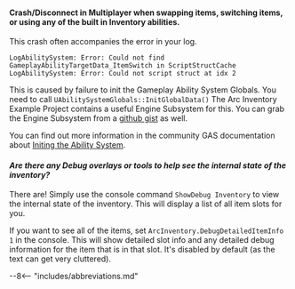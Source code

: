 

#### **Crash/Disconnect in Multiplayer when swapping items, switching items, or using any of the built in Inventory abilities.** 
This crash often accompanies the error in your log.
```
LogAbilitySystem: Error: Could not find GameplayAbilityTargetData_ItemSwitch in ScriptStructCache
LogAbilitySystem: Error: Could not script struct at idx 2
```

This is caused by failure to init the Gameplay Ability System Globals.  You need to call `UAbilitySystemGlobals::InitGlobalData()`  The Arc Inventory Example Project contains a useful Engine Subsystem for this.  You can grab the Engine Subsystem from a [github gist](https://gist.github.com/RoyAwesome/d13f1c1b13d56b71e8179d879b5f65e0) as well.

You can find out more information in the community GAS documentation about [Initing the Ability System](https://github.com/tranek/GASDocumentation#concepts-asg-initglobaldata).

#### *Are there any Debug overlays or tools to help see the internal state of the inventory?*
There are!  Simply use the console command `ShowDebug Inventory` to view the internal state of the inventory.  This will display a list of all item slots for you.  

If you want to see all of the items, set `ArcInventory.DebugDetailedItemInfo 1` in the console.  This will show detailed slot info and any detailed debug information for the item that is in that slot.  It's disabled by default (as the text can get very cluttered).


--8<-- "includes/abbreviations.md"